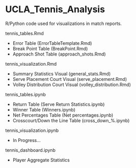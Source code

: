 # UCLA_Tennis_Analysis

R/Python code used for visualizations in match reports.

tennis_tables.Rmd
- Error Table (ErrorTableTemplate.Rmd)
- Break Point Table (BreakPoint.Rmd)
- Approach Shot Table (approach_shots.Rmd)

tennis_visualization.Rmd
- Summary Statistics Visual (general_stats.Rmd)
- Serve Placement Court Visual (serve_placement.Rmd)
- Volley Distribution Court Visual (volley_distribution.Rmd)

tennis_tables.ipynb
- Return Table (Serve Return Statistics.ipynb)
- Winner Table (Winners.ipynb)
- Net Percentages Table (Net percentages.ipynb)
- Crosscourt/Down the Line Table (cross_down_%.ipynb)

tennis_visualization.ipynb
- In Progress...

tennis_dashboard.ipynb
- Player Aggregate Statistics







